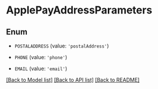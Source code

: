 # ApplePayAddressParameters


## Enum

* `POSTALADDRESS` (value: `'postalAddress'`)

* `PHONE` (value: `'phone'`)

* `EMAIL` (value: `'email'`)

[[Back to Model list]](../README.md#documentation-for-models) [[Back to API list]](../README.md#documentation-for-api-endpoints) [[Back to README]](../README.md)


